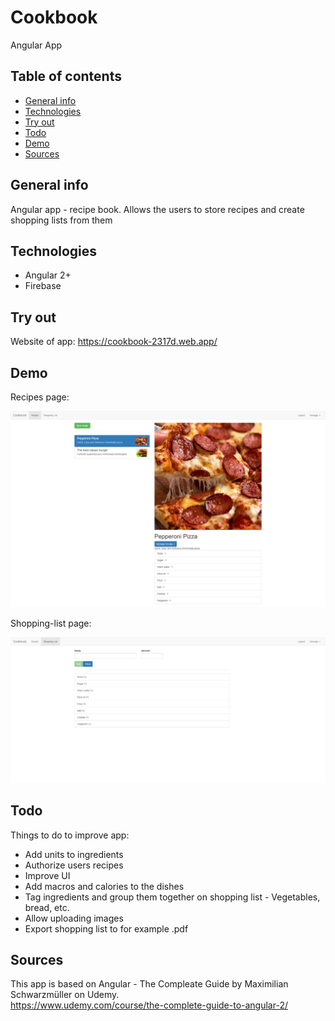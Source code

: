 # Cookbook
Angular App

## Table of contents
* [General info](#general-info)
* [Technologies](#technologies)
* [Try out](#try-out)
* [Todo](#todo)
* [Demo](#demo)
* [Sources](#sources)

## General info

Angular app - recipe book. Allows the users to store recipes and create shopping lists from them

## Technologies
* Angular 2+
* Firebase

## Try out
 Website of app:
 https://cookbook-2317d.web.app/


## Demo
Recipes page:

<p align="center">
  <img src="./demo/recipe.png" />
</p>
  
Shopping-list page:

<p align="center">
  <img src="./demo/shopping-list.png" />
</p>

## Todo

Things to do to improve app:
* Add units to ingredients
* Authorize users recipes
* Improve UI
* Add macros and calories to the dishes
* Tag ingredients and group them together on shopping list - Vegetables, bread, etc.
* Allow uploading images
* Export shopping list to for example .pdf

## Sources
This app is based on Angular - The Compleate Guide by Maximilian Schwarzmüller on Udemy.  
https://www.udemy.com/course/the-complete-guide-to-angular-2/
